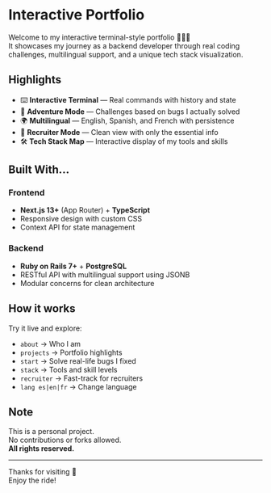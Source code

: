 # Interactive Portfolio

Welcome to my interactive terminal-style portfolio 👩🏽‍💻  
It showcases my journey as a backend developer through real coding challenges, multilingual support, and a unique tech stack visualization.

## Highlights

- ⌨️ **Interactive Terminal** — Real commands with history and state
- 🧩 **Adventure Mode** — Challenges based on bugs I actually solved
- 🌍 **Multilingual** — English, Spanish, and French with persistence
- 🧠 **Recruiter Mode** — Clean view with only the essential info
- 🛠 **Tech Stack Map** — Interactive display of my tools and skills

## Built With...

### Frontend

- **Next.js 13+** (App Router) + **TypeScript**
- Responsive design with custom CSS
- Context API for state management

### Backend

- **Ruby on Rails 7+** + **PostgreSQL**
- RESTful API with multilingual support using JSONB
- Modular concerns for clean architecture

## How it works

Try it live and explore:

- `about` → Who I am
- `projects` → Portfolio highlights
- `start` → Solve real-life bugs I fixed
- `stack` → Tools and skill levels
- `recruiter` → Fast-track for recruiters
- `lang es|en|fr` → Change language

## Note

This is a personal project.  
No contributions or forks allowed.  
**All rights reserved.**

---

Thanks for visiting 💜  
Enjoy the ride!
